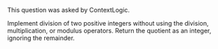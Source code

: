 ﻿This question was asked by ContextLogic.

Implement division of two positive integers without using the division, multiplication, or modulus operators. Return the quotient as an integer, ignoring the remainder.